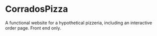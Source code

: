 # CorradosPizza
A functional website for a hypothetical pizzeria, including an interactive order page.  Front end only.

